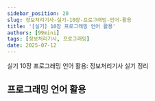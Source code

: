 ```yaml
---
sidebar_position: 20
slug: 정보처리기사-실기-10장-프로그래밍-언어-활용
title: '[실기] 10장 프로그래밍 언어 활용'
authors: [99mini]
tags: [정보처리기사, 프로그래밍]
date: 2025-07-12
---
```


실기 10장 프로그래밍 언어 활용: 정보처리기사 실기 정리

<!-- truncate -->

## 프로그래밍 언어 활용
